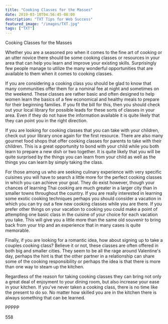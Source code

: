 ```yaml
---
title: "Cooking Classes for the Masses"
date: 2019-03-10T04:56:45-08:00
description: "TXT Tips for Web Success"
featured_image: "/images/TXT.jpg"
tags: ["TXT"]
---
```


Cooking Classes for the Masses

Whether you are a seasoned pro when it comes to the fine art of cooking or an utter novice there should be some cooking classes or resources in your area that can help you learn and improve your existing skills. Surprisingly few people manage to utilize the many wonderful opportunities that are available to them when it comes to cooking classes. 

If you are considering a cooking class you should be glad to know that many communities offer them for a nominal fee at night and sometimes on the weekend. These classes are rather basic and often designed to help women learn the basics of a few economical and healthy meals to prepare for their beginning families. If you fit the bill for this, then you should check out your local library for possible leads for these sorts of classes in your area. Even if they do not have the information available it is quite likely that they can point you in the right direction.

If you are looking for cooking classes that you can take with your children, check out your library once again for the first resource. There are also many gourmet food shops that offer cooking classes for parents to take with their children. This is a great opportunity to bond with your child while you both learn to prepare a new dish or two together. It is quite likely that you will be quite surprised by the things you can learn from your child as well as the things you can learn by simply taking the class. 

For those among us who are seeking culinary experience with very specific cuisines you will have to search a little more for the perfect cooking classes in which you can achieve your goal. They do exist however, though your chances of learning Thai cooking are much greater in a larger city than in smaller towns throughout the country. If you are really interested in learning some exotic cooking techniques perhaps you should consider a vacation in which you can try out a few new cooking classes while you are there. If you prefer other things on your vacation to cooking you could make a point of attempting one basic class in the cuisine of your choice for each vacation you take. This will give you a little more than the same old souvenir to bring back from your trip and an experience that in many cases is quite memorable.

Finally, if you are looking for a romantic idea, how about signing up to take a couples cooking class? Believe it or not, these classes are often offered in both big and smaller cities. They seem to be all the rage around Valentine's day, perhaps the hint is that the other partner in a relationship can share some of the cooking responsibility or perhaps the idea is that there is more than one way to steam up the kitchen.

Regardless of the reason for taking cooking classes they can bring not only a great deal of enjoyment to your dining room, but also increase your ease in your kitchen. If you've never taken a cooking class, there is no time like the present to do so. No matter how skilled you are in the kitchen there is always something that can be learned.

PPPPP

558


